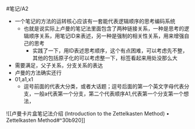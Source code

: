 #笔记/A2 

- 一个笔记的方法的运转核心应该有一套能代表逻辑顺序的思考编码系统
	- 也就是说实际上卢曼的笔记法里面包含了两种链接关系，一种是思考的逻辑顺序关系，用笔记ID来表述，另一种是强制的相关性关系，用来增强自己的思考
		- 实践了一下，用ID表述思考顺序，这个有点困难，可以考虑先不整，其他的包括原子化的可以考虑整一下，标签看起来用处没那么大
- 需要满足，父子关系，分支关系的表达
- 卢曼的方法确实还行
- 01,a1,x1
	- 逗号前面的代表大分类，或者大话题；逗号后面的第一个英文字母代表分支，一般a代表第一个分支，第二个代表顺序A1,代表第一个分支第一个想法，

![[卢曼卡片盒笔记法介绍 (Introduction to the Zettelkasten Method) • Zettelkasten Method#^30b920]]

